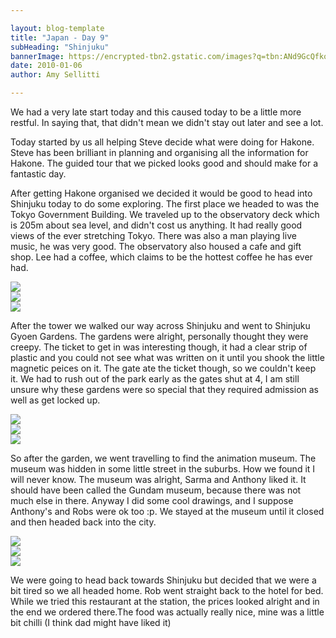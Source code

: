 ```yaml
---

layout: blog-template
title: "Japan - Day 9"
subHeading: "Shinjuku"
bannerImage: https://encrypted-tbn2.gstatic.com/images?q=tbn:ANd9GcQfkosNw-i8kfLs6q8nnTX8JtVpH12AcGxjPbHlDfEx_kGjx1ru
date: 2010-01-06
author: Amy Sellitti

---
```

We had a very late start today and this caused today to be a little more restful. In saying that, that didn't mean we didn't stay out later and see a lot.

Today started by us all helping Steve decide what were doing for Hakone. Steve has been brilliant in planning and organising all the information for Hakone. The guided tour that we picked looks good and should make for a fantastic day.

After getting Hakone organised we decided it would be good to head into Shinjuku today to do some exploring. The first place we headed to was the Tokyo Government Building. We traveled up to the observatory deck which is 205m about sea level, and didn't cost us anything. It had really good views of the ever stretching Tokyo. There was also a man playing live music, he was very good. The observatory also housed a cafe and gift shop. Lee had a coffee, which claims to be the hottest coffee he has ever had.

<div class="center-image"><img src="https://lh3.googleusercontent.com/FoQQbuqgeXeK8XfyJz3Pt9GcxBxoixcRgXVOTs0I82MC-GY5NfcVuhNDLBc6DFFdC1NB2NjTMS1p0SrhAT8u-qIjuMj_YZuvL9Wcar5yQtxX23_DBt1JSj-zbjBi6wppKjNbYQ" /></div>
<div class="center-image"><img src="https://lh3.googleusercontent.com/os3THAlSYeDUjLeqSPXo2odKVbrAuzrb2qxUO9t98fTXkKLHzCYdXziOj-KMOhMSAh57PuKX9_5aIDpYWtH18hPZjwm_iawK7fbJ4R54JPjJwngY9ShslfCaz7woNIu9umo6fA" /></div>
<div class="center-image"><img src="https://lh3.googleusercontent.com/JnZuR40kG6C-b-P-YqtWb0I2Vhlp0lp3GEnPOmqOys-tNOAJFyithguswhmWNM1y2SOFr4ThsXemX3NEPmUDZVw_jCGy5bQO73xBhhvpJna2-Cg163JSKasyGr0wO4m-Tyzrmw" /></div>

After the tower we walked our way across Shinjuku and went to Shinjuku Gyoen Gardens. The gardens were alright, personally thought they were creepy. The ticket to get in was interesting
though, it had a clear strip of plastic and you could not see what was written on it until you shook the little magnetic peices on it. The gate ate the ticket though, so we couldn't keep it. We had to
rush out of the park early as the gates shut at 4, I am still unsure why these gardens were so special that they required admission as well as get locked up.

<div class="center-image"><img src="https://lh3.googleusercontent.com/AFU39Duc3F0mRPhIi7Vg-JidoRf0B0rFOXA_qasCGaofYEwTp3RSKdEA-3JnWxTLz5Uj2fjkJfZGBQD0pqgkElPJbvLwlSVcA-QSFV5gm6VMc6F4h1bVL9gMdddzo08QEvhYkA" /></div>
<div class="center-image"><img src="https://lh3.googleusercontent.com/rqXgNjW1pAmLfjs5TzV5_Ef446k0Go7m_Hg3N45iXzzGCSPTPPmeXc1rjPsUUchI9O9ouQjHJG4ZbAYqeE5cyrH0mHZDwYlJ1jAooixcT8JhuLpG61L_13hhh0ncPTfQhmaTrg" /></div>
<div class="center-image"><img src="https://lh3.googleusercontent.com/7Cd26-YWhl53V6L2l91lmUFrA7X2cRLICcoqZ6KPI7WjC1QZwGkIO36qCnxUTU-USnjmjF-md5eBUmYa9y6yUTfkVTAJ7KVCT3jam56lJB7tDaZ-6OFcc6pBj9_-pF71tbVjvg" /></div>

So after the garden, we went travelling to find the animation museum. The museum was hidden in some little street in the suburbs. How we found it I will never know. The museum was alright, Sarma and Anthony liked it. It should have been called the Gundam museum, because there was not much else in there. Anyway I did some cool drawings, and I suppose Anthony's and Robs were ok too :p. We stayed at the museum until it closed and then headed back into the city.

<div class="center-image"><img src="https://lh3.googleusercontent.com/roSdEl27LefO7T_GV-QK85Ctq_fMPvH0bFtj4Q3BO5VEhBIRSnGEVknJ4jsVghXK9-FHKz72QM70_Et48-O1xy6_syb7KR-UutAHZonk2GZoNLR8Yj5R2r4AgAh0x8laJjaJZg" /></div>
<div class="center-image"><img src="https://lh3.googleusercontent.com/QlbkI0TQQID9SsTtZCS65pa9E6IL2UiF5gkdCQO_H4f3n77Bu5CTTqXvXb55l9r3m3YW5LAy8Nhv8ATuqT_xvvEvjm3XPAHey8l7xJOQz3dSd11FDNNslhucIOoxCUD5QqIvQA" /></div>
<div class="center-image"><img src="https://lh3.googleusercontent.com/MoeWLmsURSRPmeCulWnZBrutlJnc0-hA5xS_Jj9_yhui7jCvA042jdJeL-d2PlTeCzGZyzBLw8TANB6Ld1odOhCPn0lR_pVZXY_GWnQ1-1HSkbJ691egrysLhLw_YVrC43QCKg" /></div>

We were going to head back towards Shinjuku but decided that we were a bit tired so we all headed home. Rob went straight back to the hotel for bed. While we tried this restaurant at the station, the prices looked alright and in the end we ordered there.The food was actually really nice, mine was a little bit chilli (I think dad might have liked it)
